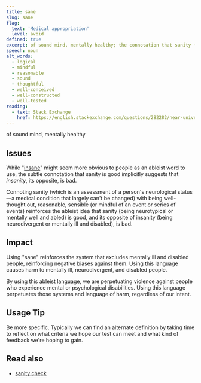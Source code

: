```yaml
---
title: sane
slug: sane
flag:
  text: 'Medical appropriation'
  level: avoid
defined: true
excerpt: of sound mind, mentally healthy; the connotation that sanity ((being neurotypical or mentally well and abled) is good implies that insanity (being neurodivergent or mentally ill and disabled) is bad
speech: noun
alt_words:
  - logical
  - mindful
  - reasonable
  - sound
  - thoughtful
  - well-conceived
  - well-constructed
  - well-tested
reading:
  - text: Stack Exchange
    href: https://english.stackexchange.com/questions/282282/near-universally-applicable-alternative-to-sanity-check
---
```


of sound mind, mentally healthy

## Issues

While "[insane](/definitions/insane)" might seem more obvious to people as an ableist word to use, the subtle connotation that sanity is good implicitly suggests that _insanity_, its opposite, is bad.

Connoting sanity (which is an assessment of a person's neurological status—a medical condition that largely can't be changed) with being well-thought out, reasonable, sensible (or mindful of an event or series of events) reinforces the ableist idea that sanity (being neurotypical or mentally well and abled) is good, and its opposite of insanity (being neurodivergent or mentally ill and disabled), is bad.

## Impact

Using "sane" reinforces the system that excludes mentally ill and disabled people, reinforcing negative biases against them. Using this language causes harm to mentally ill, neurodivergent, and disabled people.

By using this ableist language, we are perpetuating violence against people who experience mental or psychological disabilities. Using this language perpetuates those systems and language of harm, regardless of our intent.

## Usage Tip

Be more specific. Typically we can find an alternate definition by taking time to reflect on what criteria we hope our test can meet and what kind of feedback we're hoping to gain.

## Read also

- [sanity check](/definitions/sanity-check)
